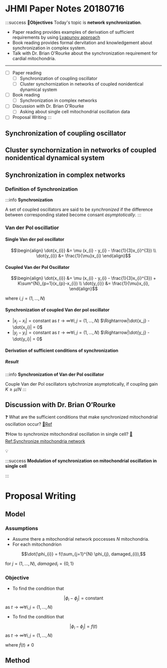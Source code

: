 # JHMI Paper Notes 20180716
:::success
:memo:**Objectives**
Today's topic is **network synchronization**. 
* Paper reading provides examples of derivation of sufficient requirements by using [Lyapunov approach](https://en.wikipedia.org/wiki/Lyapunov_stability)
* Book reading provides formal dervitation and knowledgement about synchronization in complex system.
* Talk with Dr. Brian O'Rourke about the synchronization requirement for cardial mitochondria.

---
- [ ] Paper reading
    - [ ] Synchronization of coupling oscillator
    - [ ] Cluster synchornization in networks of coupled nonidentical dynamical system
- [ ] Book reading
    - [ ] Synchronization in complex networks
- [ ] Discussion with Dr. Brian O'Rourke
    - [ ] Asking about single cell mitochondrial oscillation data
- [ ] Proposal Writing
:::
## Synchronization of coupling oscillator

## Cluster synchornization in networks of coupled nonidentical dynamical system

## Synchronization in complex networks

### Definition of Synchronization

:::info
**Synchronization**

A set of coupled oscillators are said to be *synchronized* if the difference between corresponding stated become consant *asymptotically*.
:::




### Van der Pol oscillatior

#### Single Van der pol oscillator

$$\begin{align}
\dot{x_{i}} &= \mu (x_{i} - y_{i} - \frac{1}{3}x_{i}^{3}) \\
\dot{y_{i}} &= \frac{1}{\mu}x_{i}
\end{align}$$

#### Coupled Van der Pol Oscillator

$$\begin{align}
\dot{x_{i}} &= \mu (x_{i} - y_{i} - \frac{1}{3}x_{i}^{3}) + K\sum^{N}_{p=1}(x_{p}-x_{i}) \\
\dot{y_{i}} &= \frac{1}{\mu}x_{i},
\end{align}$$

where $i, j = (1,...,N)$

#### Synchronization of coupled Van der pol oscillator

* $|x_j - x_i| = \text{constant}$ as $t\rightarrow \infty \forall i,j=(1,...,N)$
    $\Rightarrow|\dot{x_j} - \dot{x_i}| = 0$
* $|y_j - y_i| = \text{constant}$ as $t\rightarrow \infty \forall i,j=(1,...,N)$
$\Rightarrow|\dot{y_j} - \dot{y_i}| = 0$

#### Derivation of sufficient conditions of synchronization

##### Result
:::info
**Synchronization of Van der Pol oscillator**

Couple Van der Pol oscillators sybchronize asymptotically, if coupling gain $K \geq \mu/N$
:::

## Discussion with Dr. Brian O’Rourke

:question: What are the sufficient conditions that make synchronized mitochondrial oscillation occur?
[:memo:Ref]()

:question:How to synchronize mitochondiral oscillation in single cell?
[:memo:Ref:Synchronize mitochondria network](http://www.jbc.org/content/278/45/44735)

:bulb: 

:::success
**Modulation of synchronization on mitochondrial oscillation in single cell**



:::



# Proposal Writing

## Model

### Assumptions
* Assume there a mitochondrial network poccesses $N$ mitochondria.
* For each mitochondrion

$$\dot{\phi_{i}} = f(\sum_{j=1}^{N} \phi_{j}, damaged_{i}),$$

for $j=(1,...,N)$, $damaged_{i} = \{0,1\}$

### Objective

* To find the condition that 

$$|\phi_{i} - \phi_j| = \text{constant}$$ as $t\rightarrow \infty \forall i,j = (1,...,N)$

* To find the condition that 

$$|\phi_{i} - \phi_j| = f(t)$$ 
as $t\rightarrow \infty \forall i,j = (1,...,N)$

where $\dot{f}(t) \neq 0$



## Method
